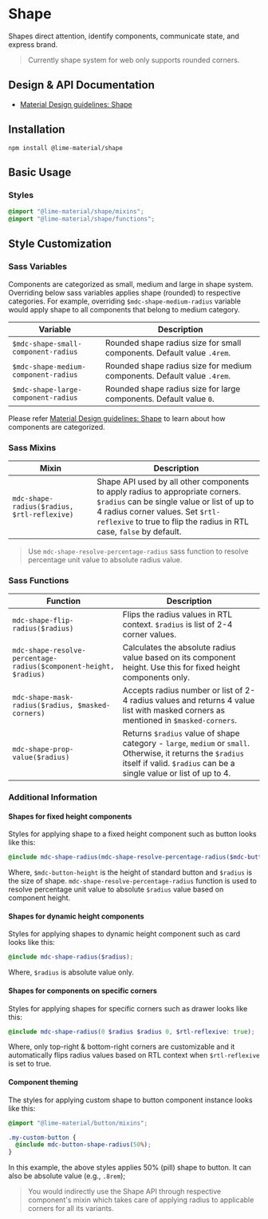 <!--docs:
title: "Shape"
layout: detail
section: components
excerpt: "Shapes direct attention, identify components, communicate state, and express brand."
path: /catalog/shape/
-->

# Shape

Shapes direct attention, identify components, communicate state, and express brand.

> Currently shape system for web only supports rounded corners.

## Design & API Documentation

<ul class="icon-list">
  <li class="icon-list-item icon-list-item--spec">
    <a href="https://material.io/go/design-shape">Material Design guidelines: Shape</a>
  </li>
</ul>

## Installation

```
npm install @lime-material/shape
```

## Basic Usage

### Styles

```scss
@import "@lime-material/shape/mixins";
@import "@lime-material/shape/functions";
```

## Style Customization

### Sass Variables

Components are categorized as small, medium and large in shape system. Overriding below sass variables applies shape (rounded) to respective categories. For example, overriding `$mdc-shape-medium-radius` variable would apply shape to all components that belong to medium category.

Variable | Description
--- | ---
`$mdc-shape-small-component-radius` | Rounded shape radius size for small components. Default value `.4rem`.
`$mdc-shape-medium-component-radius` | Rounded shape radius size for medium components. Default value `.4rem`.
`$mdc-shape-large-component-radius` | Rounded shape radius size for large components. Default value `0`.

Please refer [Material Design guidelines: Shape](https://material.io/go/design-shape) to learn about how components are categorized.

### Sass Mixins

Mixin | Description
--- | ---
`mdc-shape-radius($radius, $rtl-reflexive)` | Shape API used by all other components to apply radius to appropriate corners. `$radius` can be single value or list of up to 4 radius corner values. Set `$rtl-reflexive` to true to flip the radius in RTL case, `false` by default.

> Use `mdc-shape-resolve-percentage-radius` sass function to resolve percentage unit value to absolute radius value.

### Sass Functions

Function | Description
--- | ---
`mdc-shape-flip-radius($radius)` | Flips the radius values in RTL context. `$radius` is list of 2-4 corner values.
`mdc-shape-resolve-percentage-radius($component-height, $radius)` | Calculates the absolute radius value based on its component height. Use this for fixed height components only.
`mdc-shape-mask-radius($radius, $masked-corners)` | Accepts radius number or list of 2-4 radius values and returns 4 value list with masked corners as mentioned in `$masked-corners`.
`mdc-shape-prop-value($radius)` | Returns `$radius` value of shape category - `large`, `medium` or `small`. Otherwise, it returns the `$radius` itself if valid. `$radius` can be a single value or list of up to 4.

### Additional Information

#### Shapes for fixed height components

Styles for applying shape to a fixed height component such as button looks like this:

```scss
@include mdc-shape-radius(mdc-shape-resolve-percentage-radius($mdc-button-height, $radius));
```

Where, `$mdc-button-height` is the height of standard button and `$radius` is the size of shape. `mdc-shape-resolve-percentage-radius` function is used to resolve percentage unit value to absolute `$radius` value based on component height.

#### Shapes for dynamic height components

Styles for applying shapes to dynamic height component such as card looks like this:

```scss
@include mdc-shape-radius($radius);
```

Where, `$radius` is absolute value only.

#### Shapes for components on specific corners

Styles for applying shapes for specific corners such as drawer looks like this:

```scss
@include mdc-shape-radius(0 $radius $radius 0, $rtl-reflexive: true);
```

Where, only top-right & bottom-right corners are customizable and it automatically flips radius values based on RTL context when `$rtl-reflexive` is set to true.

#### Component theming

The styles for applying custom shape to button component instance looks like this:

```scss
@import "@lime-material/button/mixins";

.my-custom-button {
  @include mdc-button-shape-radius(50%);
}
```

In this example, the above styles applies 50% (pill) shape to button. It can also be absolute value (e.g., `.8rem`);

> You would indirectly use the Shape API through respective component's mixin which takes care of applying radius to applicable corners for all its variants.
